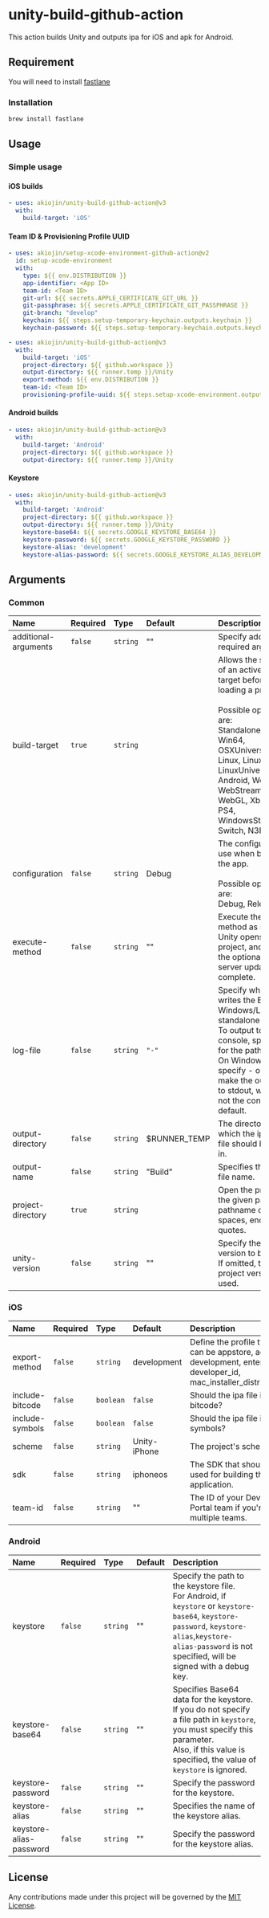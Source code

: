 # unity-build-github-action

This action builds Unity and outputs ipa for iOS and apk for Android.

## Requirement

You will need to install [fastlane][1]

### Installation

```sh
brew install fastlane
```

## Usage

### Simple usage

#### iOS builds

```yml
- uses: akiojin/unity-build-github-action@v3
  with:
    build-target: 'iOS'
```

#### Team ID & Provisioning Profile UUID

```yml
- uses: akiojin/setup-xcode-environment-github-action@v2
  id: setup-xcode-environment
  with:
    type: ${{ env.DISTRIBUTION }}
    app-identifier: <App ID>
    team-id: <Team ID>
    git-url: ${{ secrets.APPLE_CERTIFICATE_GIT_URL }}
    git-passphrase: ${{ secrets.APPLE_CERTIFICATE_GIT_PASSPHRASE }}
    git-branch: "develop"
    keychain: ${{ steps.setup-temporary-keychain.outputs.keychain }}
    keychain-password: ${{ steps.setup-temporary-keychain.outputs.keychain-password }}

- uses: akiojin/unity-build-github-action@v3
  with:
    build-target: 'iOS'
    project-directory: ${{ github.workspace }}
    output-directory: ${{ runner.temp }}/Unity
    export-method: ${{ env.DISTRIBUTION }}
    team-id: <Team ID>
    provisioning-profile-uuid: ${{ steps.setup-xcode-environment.outputs.provisioning-profile-uuid }}
```

#### Android builds

```yml
- uses: akiojin/unity-build-github-action@v3
  with:
    build-target: 'Android'
    project-directory: ${{ github.workspace }}
    output-directory: ${{ runner.temp }}/Unity
```

#### Keystore

```yml
- uses: akiojin/unity-build-github-action@v3
  with:
    build-target: 'Android'
    project-directory: ${{ github.workspace }}
    output-directory: ${{ runner.temp }}/Unity
    keystore-base64: ${{ secrets.GOOGLE_KEYSTORE_BASE64 }}
    keystore-password: ${{ secrets.GOOGLE_KEYSTORE_PASSWORD }}
    keystore-alias: 'development'
    keystore-alias-password: ${{ secrets.GOOGLE_KEYSTORE_ALIAS_DEVELOPMENT_PASSWORD }}
```

## Arguments

### Common

|Name|Required|Type|Default|Description|
|:--|:--|:--|:--|:--|
|additional-arguments|`false`|`string`|""|Specify additional required arguments.|
|build-target|`true`|`string`||Allows the selection of an active build target before loading a project.<br><br>Possible options are:<br>Standalone, Win, Win64, OSXUniversal, Linux, Linux64, LinuxUniversal, iOS, Android, Web, WebStreamed, WebGL, XboxOne, PS4, WindowsStoreApps, Switch, N3DS, tvOS.|
|configuration|`false`|`string`|Debug|The configuration to use when building the app.<br><br>Possible options are:<br>Debug, Release.|
|execute-method|`false`|`string`|""|Execute the static method as soon as Unity opens the project, and after the optional Asset server update is complete.|
|log-file|`false`|`string`|`"-"`|Specify where Unity writes the Editor or Windows/Linux/OSX standalone log file.<br>To output to the console, specify - for the path name.<br>On Windows, specify - option to make the output go to stdout, which is not the console by default.|
|output-directory|`false`|`string`|$RUNNER_TEMP|The directory in which the ipa/apk file should be stored in.|
|output-name|`false`|`string`|"Build"|Specifies the output file name.|
|project-directory|`true`|`string`||Open the project at the given path. If the pathname contains spaces, enclose it in quotes.|
|unity-version|`false`|`string`|""|Specify the Unity version to be used.<br>If omitted, the project version is used.|

### iOS

|Name|Required|Type|Default|Description|
|:--|:--|:--|:--|:--|
|export-method|`false`|`string`|development|Define the profile type, can be appstore, adhoc, development, enterprise, developer_id, mac_installer_distribution.|
|include-bitcode|`false`|`boolean`|`false`|Should the ipa file include bitcode?|
|include-symbols|`false`|`boolean`|`false`|Should the ipa file include symbols?|
|scheme|`false`|`string`|Unity-iPhone|The project's scheme.|
|sdk|`false`|`string`|iphoneos|The SDK that should be used for building the application.|
|team-id|`false`|`string`|""|The ID of your Developer Portal team if you're in multiple teams.|

### Android

|Name|Required|Type|Default|Description|
|:--|:--|:--|:--|:--|
|keystore|`false`|`string`|""|Specify the path to the keystore file.<br>For Android, if `keystore` or `keystore-base64`, `keystore-password`, `keystore-alias`,`keystore-alias-password` is not specified, will be signed with a debug key.|
|keystore-base64|`false`|`string`|""|Specifies Base64 data for the keystore.<br>If you do not specify a file path in `keystore`, you must specify this parameter.<br>Also, if this value is specified, the value of `keystore` is ignored.|
|keystore-password|`false`|`string`|""|Specify the password for the keystore.|
|keystore-alias|`false`|`string`|""|Specifies the name of the keystore alias.|
|keystore-alias-password|`false`|`string`|""|Specify the password for the keystore alias.|

## License

Any contributions made under this project will be governed by the [MIT License][3].

[0]: https://github.com/akiojin/unity-build-github-action/actions/workflows/Test.yml/badge.svg
[1]: https://docs.fastlane.tools/
[2]: https://github.com/akiojin/unity-build-github-action/blob/main/action.yml
[3]: https://github.com/akiojin/unity-build-github-action/blob/main/LICENSE